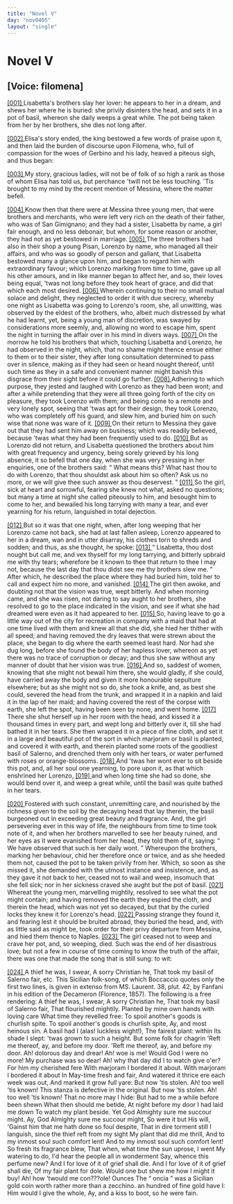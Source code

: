 ```yaml
---
title: "Novel V"
day: "nov0405"
layout: "single"
---
```

<div id="nov0405" type="novella" who="filomena">
 <h1>
  Novel V
 </h1>
 <p>
  <h2>
   [Voice: filomena]
  </h2>
 </p>
 <argument>
  <p>
   <a href="{{ site.baseurl }}itDecameron/nov0405#p04050001">
    [001]
   </a>
   Lisabetta's brothers slay her lover: he appears to her in
 a dream, and shews her where he is buried: she
 privily disinters the head, and sets it in a pot of
 basil, whereon she daily weeps a great while. The
 pot being taken from her by her brothers, she dies
 not long after.
  </p>
 </argument>
 <div3 type="commentary" who="author">
  <p>
   <a href="{{ site.baseurl }}itDecameron/nov0405#p04050002">
    [002]
   </a>
   Elisa's
   story ended, the king bestowed a few
	words of praise
	upon it, and then laid the burden of discourse upon Filomena, who,
	full of compassion for the woes of Gerbino and his lady, heaved a
	piteous sigh, and thus began:
  </p>
 </div3>
 <div3 type="commentary" who="filomena">
  <p>
   <a href="{{ site.baseurl }}itDecameron/nov0405#p04050003">
    [003]
   </a>
   My story, gracious ladies, will not
	be of folk of so high a rank as those of whom Elisa has told us, but
	perchance 'twill not be less touching. 'Tis brought to my mind by
	the recent mention of Messina, where the matter befell.
  </p>
 </div3>
 <p>
  <a href="{{ site.baseurl }}itDecameron/nov0405#p04050004">
   [004]
  </a>
  Know then that there were at Messina three young men, that
 were brothers and merchants, who were left very rich on the death
 of their father, who was of San Gimignano; and they had a sister,
 Lisabetta by name, a girl fair enough, and no less debonair, but
 whom, for some reason or another, they had not as yet bestowed in
 marriage.
  <a href="{{ site.baseurl }}itDecameron/nov0405#p04050005">
   [005]
  </a>
  The three brothers had also in their shop a young Pisan,
 Lorenzo by name, who managed all their affairs, and who was so
 goodly of person and gallant, that Lisabetta bestowed many a glance
 upon him, and began to regard him with extraordinary favour;
 which Lorenzo marking from time to time, gave up all his other
 amours, and in like manner began to affect her, and so, their loves
 being equal, 'twas not long before they took heart of grace, and did
 that which each most desired.
  <a href="{{ site.baseurl }}itDecameron/nov0405#p04050006">
   [006]
  </a>
  Wherein continuing to their no
 small mutual solace and delight, they neglected to order it with due
  secrecy, whereby one night as Lisabetta was going to Lorenzo's
 room, she, all unwitting, was observed by the eldest of the brothers,
 who, albeit much distressed by what he had learnt, yet, being a
 young man of discretion, was swayed by considerations more seemly,
 and, allowing no word to escape him, spent the night in turning the
 affair over in his mind in divers ways.
  <a href="{{ site.baseurl }}itDecameron/nov0405#p04050007">
   [007]
  </a>
  On the morrow he told his
 brothers that which, touching Lisabetta and Lorenzo, he had observed
 in the night, which, that no shame might thence ensue either to
 them or to their sister, they after long consultation determined to pass
 over in silence, making as if they had seen or heard nought thereof,
 until such time as they in a safe and convenient manner might
 banish this disgrace from their sight before it could go further.
  <a href="{{ site.baseurl }}itDecameron/nov0405#p04050008">
   [008]
  </a>
  Adhering to which purpose, they jested and laughed with Lorenzo
 as they had been wont; and after a while pretending that they were
 all three going forth of the city on pleasure, they took Lorenzo with
 them; and being come to a remote and very lonely spot, seeing that
 'twas apt for their design, they took Lorenzo, who was completely
 off his guard, and slew him, and buried him on such wise that none
 was ware of it.
  <a href="{{ site.baseurl }}itDecameron/nov0405#p04050009">
   [009]
  </a>
  On their return to Messina they gave out that they
 had sent him away on business; which was readily believed, because
 'twas what they had been frequently used to do.
  <a href="{{ site.baseurl }}itDecameron/nov0405#p04050010">
   [010]
  </a>
  But as Lorenzo
 did not return, and Lisabetta questioned the brothers about him with
 great frequency and urgency, being sorely grieved by his long
 absence, it so befell that one day, when she was very pressing in her
 enquiries, one of the brothers said:
  <q direct="unspecified">
   What means this? What
 hast thou to do with Lorenzo, that thou shouldst ask about him so
 often? Ask us no more, or we will give thee such answer as thou
 deservest.
  </q>
  <a href="{{ site.baseurl }}itDecameron/nov0405#p04050011">
   [011]
  </a>
  So the girl, sick at heart and sorrowful, fearing she
 knew not what, asked no questions; but many a time at night she
 called piteously to him, and besought him to come to her, and
 bewailed his long tarrying with many a tear, and ever yearning for
 his return, languished in total dejection.
 </p>
 <p>
  <a href="{{ site.baseurl }}itDecameron/nov0405#p04050012">
   [012]
  </a>
  But so it was that one night, when, after long weeping that her
 Lorenzo came not back, she had at last fallen asleep, Lorenzo
 appeared to her in a dream, wan and in utter disarray, his clothes
 torn to shreds and sodden; and thus, as she thought, he spoke:
  <a href="{{ site.baseurl }}itDecameron/nov0405#p04050013">
   [013]
  </a>
  <q direct="unspecified">
   Lisabetta, thou dost nought but call me, and vex thyself for my
 long tarrying, and bitterly upbraid me with thy tears; wherefore be
   it known to thee that return to thee I may not, because the last day
 that thou didst see me thy brothers slew me.
  </q>
  After which, he
 described the place where they had buried him, told her to call and
 expect him no more, and vanished.
  <a href="{{ site.baseurl }}itDecameron/nov0405#p04050014">
   [014]
  </a>
  The girl then awoke, and
 doubting not that the vision was true, wept bitterly. And when
 morning came, and she was risen, not daring to say aught to her
 brothers, she resolved to go to the place indicated in the vision, and
 see if what she had dreamed were even as it had appeared to her.
  <a href="{{ site.baseurl }}itDecameron/nov0405#p04050015">
   [015]
  </a>
  So, having leave to go a little way out of the city for recreation in
 company with a maid that had at one time lived with them and
 knew all that she did, she hied her thither with all speed; and having
 removed the dry leaves that were strewn about the place, she began
 to dig where the earth seemed least hard. Nor had she dug long,
 before she found the body of her hapless lover, whereon as yet
 there was no trace of corruption or decay; and thus she saw without
 any manner of doubt that her vision was true.
  <a href="{{ site.baseurl }}itDecameron/nov0405#p04050016">
   [016]
  </a>
  And so, saddest of
 women, knowing that she might not bewail him there, she would
 gladly, if she could, have carried away the body and given it more
 honourable sepulture elsewhere; but as she might not so do, she
 took a knife, and, as best she could, severed the head from the trunk,
 and wrapped it in a napkin and laid it in the lap of her maid; and
 having covered the rest of the corpse with earth, she left the spot,
 having been seen by none, and went home.
  <a href="{{ site.baseurl }}itDecameron/nov0405#p04050017">
   [017]
  </a>
  There she shut herself
 up in her room with the head, and kissed it a thousand times in every
 part, and wept long and bitterly over it, till she had bathed it in her
 tears. She then wrapped it in a piece of fine cloth, and set it in a
 large and beautiful pot of the sort in which marjoram or basil is
 planted, and covered it with earth, and therein planted some roots
 of the goodliest basil of Salerno, and drenched them only with her
 tears, or water perfumed with roses or orange-blossoms.
  <a href="{{ site.baseurl }}itDecameron/nov0405#p04050018">
   [018]
  </a>
  And 'twas
 her wont ever to sit beside this pot, and, all her soul one yearning, to
 pore upon it, as that which enshrined her Lorenzo,
  <a href="{{ site.baseurl }}itDecameron/nov0405#p04050019">
   [019]
  </a>
  and when long
 time she had so done, she would bend over it, and weep a great
 while, until the basil was quite bathed in her tears.
 </p>
 <p>
  <a href="{{ site.baseurl }}itDecameron/nov0405#p04050020">
   [020]
  </a>
  Fostered with such constant, unremitting care, and nourished by
 the richness given to the soil by the decaying head that lay therein,
 the basil burgeoned out in exceeding great beauty and fragrance.
 And, the girl persevering ever in this way of life, the neighbours from
  time to time took note of it, and when her brothers marvelled to see
 her beauty ruined, and her eyes as it were evanished from her head,
 they told them of it, saying:
  <q direct="unspecified">
   We have observed that such is her
 daily wont.
  </q>
  Whereupon the brothers, marking her behaviour, chid
 her therefore once or twice, and as she heeded them not, caused the
 pot to be taken privily from her. Which, so soon as she missed it,
 she demanded with the utmost instance and insistence, and, as they
 gave it not back to her, ceased not to wail and weep, insomuch that
 she fell sick; nor in her sickness craved she aught but the pot of
 basil.
  <a href="{{ site.baseurl }}itDecameron/nov0405#p04050021">
   [021]
  </a>
  Whereat the young men, marvelling mightily, resolved to
 see what the pot might contain; and having removed the earth they
 espied the cloth, and therein the head, which was not yet so decayed,
 but that by the curled locks they knew it for Lorenzo's head.
  <a href="{{ site.baseurl }}itDecameron/nov0405#p04050022">
   [022]
  </a>
  Passing
 strange they found it, and fearing lest it should be bruited abroad,
 they buried the head, and, with as little said as might be, took order
 for their privy departure from Messina, and hied them thence to
 Naples.
  <a href="{{ site.baseurl }}itDecameron/nov0405#p04050023">
   [023]
  </a>
  The girl ceased not to weep and crave her pot, and, so
 weeping, died. Such was the end of her disastrous love; but not a
 few in course of time coming to know the truth of the affair, there
 was one that made the song that is still sung: to wit:
 </p>
 <div3 type="song">
  <lg>
   <a href="{{ site.baseurl }}itDecameron/nov0405#p04050024">
    [024]
   </a>
   <l>
    A thief he was, I swear,
   </l>
   <l>
    A sorry Christian he,
   </l>
   <l>
    That took my basil of Salerno fair, etc.
   </l>
  </lg>
  <note>
   This Sicilian folk-song, of which Boccaccio quotes only the first two
	lines, is given in extenso from MS. Laurent. 38, plut. 42, by Fanfani in his
	edition of the
   Decameron
   (Florence, 1857). The following is a free
	rendering:
   <lg>
    <l>
     A thief he was, I swear,
    </l>
    <l>
     A sorry Christian he,
    </l>
    <l>
     That took my basil of Salerno fair,
    </l>
    <l>
     That flourished mightily.
    </l>
    <l>
     Planted by mine own hands with loving care
    </l>
    <l>
     What time they revelled free:
    </l>
    <l>
     To spoil another's goods is churlish spite.
    </l>
   </lg>
   <lg>
    <l>
     To spoil another's goods is churlish spite,
    </l>
    <l>
     Ay, and most heinous sin.
    </l>
    <l>
     A basil had I (alas! luckless wight!),
    </l>
    <l>
     The fairest plant: within
    </l>
    <l>
     Its shade I slept: 'twas grown to such a height.
    </l>
    <l>
     But some folk for chagrin
    </l>
    <l>
     'Reft me thereof, ay, and before my door.
    </l>
   </lg>
   <lg>
    <l>
     'Reft me thereof, ay, and before my door.
    </l>
    <l>
     Ah! dolorous day and drear!
    </l>
    <l>
     Ah! woe is me! Would God I were no more!
    </l>
    <l>
     My purchase was so dear!
    </l>
    <l>
     Ah! why that day did I to watch give o'er?
    </l>
    <l>
     For him my cherished fere
    </l>
    <l>
     With marjoram I bordered it about.
    </l>
   </lg>
   <lg>
    <l>
     With marjoram I bordered it about
    </l>
    <l>
     In May-time fresh and fair,
    </l>
    <l>
     And watered it thrice ere each week was out,
    </l>
    <l>
     And marked it grow full yare:
    </l>
    <l>
     But now 'tis stolen. Ah! too well 'tis known!
     <note>
      This stanza is
	  defective
	  in the original.
     </note>
    </l>
   </lg>
   <lg>
    <l>
     But now 'tis stolen. Ah! too well 'tis known!
    </l>
    <l>
     That no more may I hide:
    </l>
    <l>
     But had to me a while before been shewn
    </l>
    <l>
     What then should me betide,
    </l>
    <l>
     At night before my door I had laid me down
    </l>
    <l>
     To watch my plant beside.
    </l>
    <l>
     Yet God Almighty sure me succour might.
    </l>
   </lg>
   <lg>
    <l>
     Ay, God Almighty sure me succour might,
    </l>
    <l>
     So were it but His will,
    </l>
    <l>
     'Gainst him that me hath done so foul despite,
    </l>
    <l>
     That in dire torment still
    </l>
    <l>
     I languish, since the thief reft from my sight
    </l>
    <l>
     My plant that did me thrill,
    </l>
    <l>
     And to my inmost soul such comfort lent!
    </l>
   </lg>
   <lg>
    <l>
     And to my inmost soul such comfort lent!
    </l>
    <l>
     So fresh its fragrance blew,
    </l>
    <l>
     That when, what time the sun uprose, I went
    </l>
    <l>
     My watering to do,
    </l>
    <l>
     I'd hear the people all in wonderment
    </l>
    <l>
     Say, whence this perfume new?
    </l>
    <l>
     And I for love of it of grief shall die.
    </l>
   </lg>
   <lg>
    <l>
     And I for love of it of grief shall die,
    </l>
    <l>
     Of my fair plant for dole.
    </l>
    <l>
     Would one but shew me how I might it buy!
    </l>
    <l>
     Ah! how 'twould me con???ole!
    </l>
    <l>
     Ounces
     <note>
      The
      <q direct="unspecified">
       oncia
      </q>
      was a Sicilian gold coin worth rather more
	  than
	  a zecchino.
     </note>
     an hundred of fine gold have I:
    </l>
    <l>
     Him would I give the whole,
    </l>
    <l>
     Ay, and a kiss to boot, so he were fain.
    </l>
   </lg>
  </note>
 </div3>
</div>